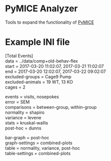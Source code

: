 <!---
    pymice-analyzer
    Copyright (C) 2018  Emir Turkes

    This program is free software: you can redistribute it and/or modify
    it under the terms of the GNU General Public License as published by
    the Free Software Foundation, either version 3 of the License, or
    (at your option) any later version.

    This program is distributed in the hope that it will be useful,
    but WITHOUT ANY WARRANTY; without even the implied warranty of
    MERCHANTABILITY or FITNESS FOR A PARTICULAR PURPOSE.  See the
    GNU General Public License for more details.

    You should have received a copy of the GNU General Public License
    along with this program.  If not, see <http://www.gnu.org/licenses/>.

    Emir Turkes can be contacted at eturkes@bu.edu
-->

# PyMICE Analyzer

Tools to expand the functionality of [PyMICE](https://github.com/Neuroinflab/PyMICE)

# Example INI file

[Total Events]  
data = ../data/comp+old-behav-flex  
start = 2017-03-20 11:02:07, 2017-03-21 11:02:07  
end = 2017-03-20 12:02:07, 2017-03-22 09:02:07  
excluded-groups = Cage9 Pump  
excluded-animals = 19 WT, 13 KO  
cages = 2  

events = visits, nosepokes  
error = SEM  
comparisons = between-group, within-group  
normality = shapiro  
variance = levene  
stats = kruskal-wallis  
post-hoc = dunns  

bar-graph = post-hoc  
graph-settings = combined-plots  
table = normality, variance, post-hoc  
table-settings = combined-plots  
